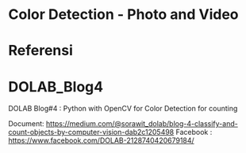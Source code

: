 # Color Detection - Photo and Video

# Referensi

# DOLAB_Blog4

DOLAB Blog#4 : Python with OpenCV for Color Detection for counting

Document: https://medium.com/@sorawit_dolab/blog-4-classify-and-count-objects-by-computer-vision-dab2c1205498
Facebook : https://www.facebook.com/DOLAB-2128740420679184/
